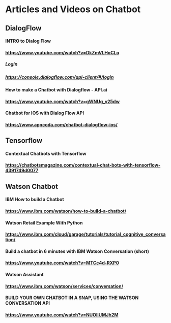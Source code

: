 # Articles and Videos on Chatbot


## DialogFlow
#### INTRO to Dialog Flow
#### https://www.youtube.com/watch?v=DkZmVLHoCLo
##### Login
##### https://console.dialogflow.com/api-client/#/login

#### How to make a Chatbot with Dialogflow - API.ai
#### https://www.youtube.com/watch?v=gWNUg_v25dw

#### Chatbot for IOS with Dialog Flow API
#### https://www.appcoda.com/chatbot-dialogflow-ios/

## Tensorflow
#### Contextual Chatbots with Tensorflow
#### https://chatbotsmagazine.com/contextual-chat-bots-with-tensorflow-4391749d0077

## Watson Chatbot
#### IBM How to build a Chatbot
#### https://www.ibm.com/watson/how-to-build-a-chatbot/

#### Watson Retail Example With Python
#### https://www.ibm.com/cloud/garage/tutorials/tutorial_cognitive_conversation/

#### Build a chatbot in 6 minutes with IBM Watson Conversation (short)
#### https://www.youtube.com/watch?v=MTCc4d-RXP0

#### Watson Assistant
#### https://www.ibm.com/watson/services/conversation/

#### BUILD YOUR OWN CHATBOT IN A SNAP, USING THE WATSON CONVERSATION API
#### https://www.youtube.com/watch?v=NUOIIUMJh2M
